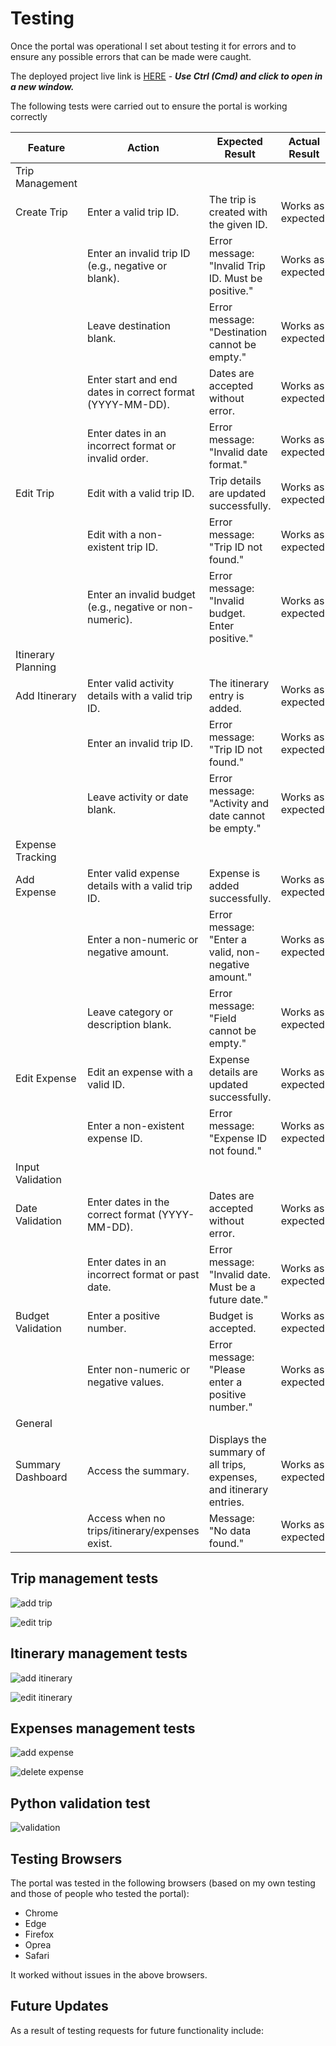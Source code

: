 # Testing

Once the portal was operational I set about testing it for errors and to ensure any possible errors that can be made were caught.

The deployed project live link is [HERE](https://travellingplanner-f3f27e55bd6d.herokuapp.com/) - ***Use Ctrl (Cmd) and click to open in a new window.*** 


The following tests were carried out to ensure the portal is working correctly

| Feature            | Action                                                    | Expected Result                                                     | Actual Result      |
| ------------------ | --------------------------------------------------------- | ------------------------------------------------------------------- | ------------------ |
| Trip Management    |                                                           |                                                                     |                    |
| Create Trip        | Enter a valid trip ID.                                    | The trip is created with the given ID.                              | Works as expected. |
|                    | Enter an invalid trip ID (e.g., negative or blank).       | Error message: "Invalid Trip ID. Must be positive."                 | Works as expected. |
|                    | Leave destination blank.                                  | Error message: "Destination cannot be empty."                       | Works as expected. |
|                    | Enter start and end dates in correct format (YYYY-MM-DD). | Dates are accepted without error.                                   | Works as expected. |
|                    | Enter dates in an incorrect format or invalid order.      | Error message: "Invalid date format."                               | Works as expected. |
| Edit Trip          | Edit with a valid trip ID.                                | Trip details are updated successfully.                              | Works as expected. |
|                    | Edit with a non-existent trip ID.                         | Error message: "Trip ID not found."                                 | Works as expected. |
|                    | Enter an invalid budget (e.g., negative or non-numeric).  | Error message: "Invalid budget. Enter positive."                    | Works as expected. |
| Itinerary Planning |                                                           |                                                                     |                    |
| Add Itinerary      | Enter valid activity details with a valid trip ID.        | The itinerary entry is added.                                       | Works as expected. |
|                    | Enter an invalid trip ID.                                 | Error message: "Trip ID not found."                                 | Works as expected. |
|                    | Leave activity or date blank.                             | Error message: "Activity and date cannot be empty."                 | Works as expected. |
| Expense Tracking   |                                                           |                                                                     |                    |
| Add Expense        | Enter valid expense details with a valid trip ID.         | Expense is added successfully.                                      | Works as expected. |
|                    | Enter a non-numeric or negative amount.                   | Error message: "Enter a valid, non-negative amount."                | Works as expected. |
|                    | Leave category or description blank.                      | Error message: "Field cannot be empty."                             | Works as expected. |
| Edit Expense       | Edit an expense with a valid ID.                          | Expense details are updated successfully.                           | Works as expected. |
|                    | Enter a non-existent expense ID.                          | Error message: "Expense ID not found."                              | Works as expected. |
| Input Validation   |                                                           |                                                                     |                    |
| Date Validation    | Enter dates in the correct format (YYYY-MM-DD).           | Dates are accepted without error.                                   | Works as expected. |
|                    | Enter dates in an incorrect format or past date.          | Error message: "Invalid date. Must be a future date."               | Works as expected. |
| Budget Validation  | Enter a positive number.                                  | Budget is accepted.                                                 | Works as expected. |
|                    | Enter non-numeric or negative values.                     | Error message: "Please enter a positive number."                    | Works as expected. |
| General            |                                                           |                                                                     |                    |
| Summary Dashboard  | Access the summary.                                       | Displays the summary of all trips, expenses, and itinerary entries. | Works as expected. |
|                    | Access when no trips/itinerary/expenses exist.            | Message: "No data found."                                           | Works as expected. |

## Trip management tests

![add trip](assets/images/add-trip-errors.png)

![edit trip](assets/images/edit-trip-errors.png)

## Itinerary management tests

![add itinerary](assets/images/add-itinerary-errors.png)

![edit itinerary](assets/images/edit-itinerary-errors.png)

## Expenses management tests

![add expense](assets/images/add-expense-errors.png)

![delete expense](assets/images/delete-expense-error.png)

## Python validation test

![validation](assets/images/validation.png)

## Testing Browsers
The portal was tested in the following browsers (based on my own testing and those of people who tested the portal):

- Chrome
- Edge
- Firefox
- Oprea
- Safari

It worked without issues in the above browsers.

## Future Updates

As a result of testing requests for future functionality include:



